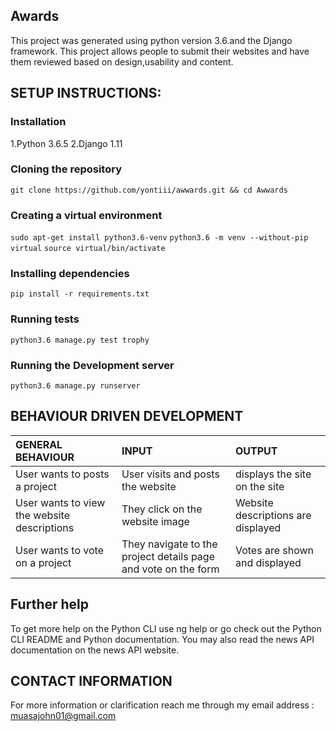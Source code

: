 ## Awards
This project was generated using python version 3.6.and the Django framework. This project allows people to submit their websites and have them reviewed based on design,usability and content.

## SETUP INSTRUCTIONS:

### Installation
1.Python 3.6.5
2.Django 1.11

### Cloning the repository

`git clone https://github.com/yontiii/awwards.git && cd Awwards`

### Creating a virtual environment
`sudo apt-get install python3.6-venv`
`python3.6 -m venv --without-pip virtual`
`source virtual/bin/activate`

### Installing dependencies
`pip install -r requirements.txt`

### Running tests
`python3.6 manage.py test trophy` 

### Running the Development server
`python3.6 manage.py runserver`



## BEHAVIOUR DRIVEN DEVELOPMENT
| GENERAL BEHAVIOUR | INPUT | OUTPUT|
|:------------------|:--------|:-----------|
|User wants to posts a project| User visits and posts the website |displays the site on the site|
|User wants to view the website descriptions|They click on the website image |Website descriptions are displayed|
|User wants to vote on a project| They navigate to the project details page and vote on the form|Votes are shown and displayed|


## Further help
To get more help on the Python CLI use ng help or go check out the Python CLI README and Python documentation. You may also read the news API documentation on the news API website.

## CONTACT INFORMATION
For more information or clarification reach me through my email address : muasajohn01@gmail.com